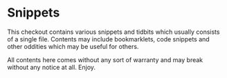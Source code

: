 Snippets
========
This checkout contains various snippets and tidbits which usually consists of a single file.
Contents may include bookmarklets, code snippets and other oddities which may be useful for others.

All contents here comes without any sort of warranty and may break without any notice at all. Enjoy.